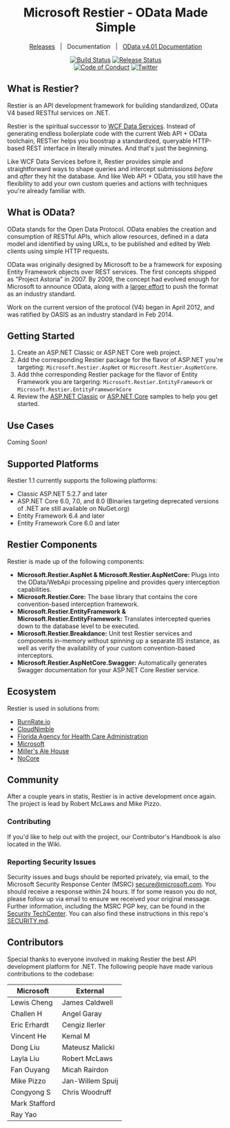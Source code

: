 <div align="center">
<h1>Microsoft Restier - OData Made Simple</h1>

[Releases](https://github.com/OData/RESTier/releases)&nbsp;&nbsp;&nbsp;|&nbsp;&nbsp;&nbsp;Documentation&nbsp;&nbsp;&nbsp;|&nbsp;&nbsp;&nbsp;[OData v4.01 Documentation](https://www.odata.org/documentation/)

[![Build Status][devops-build-img]][devops-build] [![Release Status][devops-release-img]][devops-release] <br />
[![Code of Conduct][code-of-conduct-img]][code-of-conduct] [![Twitter][twitter-img]][twitter-intent]

</div>

## What is Restier?

Restier is an API development framework for building standardized, OData V4 based RESTful services on .NET. 

Restier is the spiritual successor to [WCF Data Services](https://en.wikipedia.org/wiki/WCF_Data_Services). Instead of 
generating endless boilerplate code with the current Web API + OData toolchain, RESTier helps you boostrap a standardized, 
queryable HTTP-based REST interface in literally minutes. And that's just the beginning.

Like WCF Data Services before it, Restier provides simple and straightforward ways to shape queries and intercept submissions
_before_ and _after_ they hit the database. And like Web API + OData, you still have the flexibility to add your own
custom queries and actions with techniques you're already familiar with.

## What is OData?

OData stands for the Open Data Protocol. OData enables the creation and consumption of RESTful APIs, which allow 
resources, defined in a data model and identified by using URLs, to be published and edited by Web clients using 
simple HTTP requests.

OData was originally designed by Microsoft to be a framework for exposing Entity Framework objects over REST services.
The first concepts shipped as "Project Astoria" in 2007. By 2009, the concept had evolved enough for Microsoft to
announce OData, along with a [larger effort](https://blogs.msdn.microsoft.com/odatateam/2009/11/17/breaking-down-data-silos-the-open-data-protocol-odata/)
to push the format as an industry standard.

Work on the current version of the protocol (V4) began in April 2012, and was ratified by OASIS as an industry standard in Feb 2014.

## Getting Started
1. Create an ASP.NET Classic or ASP.NET Core web project.
2. Add the corresponding Restier package for the flavor of ASP.NET you're targeting: `Microsoft.Restier.AspNet` or `Microsoft.Restier.AspNetCore`.
3. Add thhe corresponding Restier package for the flavor of Entity Framework you are targering: `Microsoft.Restier.EntityFramework` or `Microsoft.Restier.EntityFrameworkCore`
4. Review the [ASP.NET Classic](https://github.com/OData/RESTier/tree/main/src/Microsoft.Restier.Samples.Northwind.AspNet) or [ASP.NET Core](https://github.com/OData/RESTier/tree/main/src/Microsoft.Restier.Samples.Northwind.AspNetCore) samples to help you get started.

## Use Cases
Coming Soon!

## Supported Platforms
Restier 1.1 currently supports the following platforms:
- Classic ASP.NET 5.2.7 and later
- ASP.NET Core 6.0, 7.0, and 8.0 (Binaries targeting deprecated versions of .NET are still available on NuGet.org)
- Entity Framework 6.4 and later
- Entity Framework Core 6.0 and later

## Restier Components
Restier is made up of the following components:
- **Microsoft.Restier.AspNet & Microsoft.Restier.AspNetCore:** Plugs into the OData/WebApi processing pipeline and provides query interception capabilities.
- **Microsoft.Restier.Core:** The base library that contains the core convention-based interception framework.
- **Microsoft.Restier.EntityFramework & Microsoft.Restier.EntityFramework:** Translates intercepted queries down to the database level to be executed.
- **Microsoft.Restier.Breakdance:** Unit test Restier services and components in-memory without spinning up a separate IIS instance, as well as verify the availability of your custom convention-based interceptors.
- **Microsoft.Restier.AspNetCore.Swagger:** Automatically generates Swagger documentation for your ASP.NET Core Restier service.

## Ecosystem
Restier is used in solutions from:
- [BurnRate.io](https://burnrate.io)
- [CloudNimble](https://nimbleapps.cloud)
- [Florida Agency for Health Care Administration](https://ahca.myflorida.com)
- [Microsoft](https://graph.microsoft.com)
- [Miller's Ale House](https://millersalehouse.com)
- [NoCore](https://nocore.nl)

## Community
After a couple years in statis, Restier is in active development once again. The project is lead by Robert McLaws and Mike Pizzo.

### Contributing
If you'd like to help out with the project, our Contributor's Handbook is also located in the Wiki.

### Reporting Security Issues

Security issues and bugs should be reported privately, via email, to the Microsoft Security Response Center (MSRC) <secure@microsoft.com>. You should receive a response within 24 hours. If for some reason you do not, please follow up via email to ensure we received your original message. Further information, including the MSRC PGP key, can be found in the [Security TechCenter](https://www.microsoft.com/msrc/faqs-report-an-issue). You can also find these instructions in this repo's [SECURITY.md](./SECURITY.md).

## Contributors

Special thanks to everyone involved in making Restier the best API development platform for .NET. The following people
have made various contributions to the codebase:

| Microsoft     | External         |
|---------------|------------------|
| Lewis Cheng   | James Caldwell   |
| Challen H     | Angel Garay      |
| Eric Erhardt  | Cengiz Ilerler   |
| Vincent He    | Kemal M          |
| Dong Liu      | Mateusz Malicki  |
| Layla Liu     | Robert McLaws    |
| Fan Ouyang    | Micah Rairdon    |
| Mike Pizzo    | Jan-Willem Spuij |
| Congyong S    | Chris Woodruff   |
| Mark Stafford |                  |
| Ray Yao       |                  |

## 

<!--
Link References
-->

[devops-build]:https://dev.azure.com/dotnet/OData/_build?definitionId=89
[devops-release]:https://dev.azure.com/dotnet/odata/_release?view=all&definitionId=2
[twitter-intent]:https://twitter.com/intent/tweet?url=https%3A%2F%2Fgithub.com%2FOData%2FRESTier&via=robertmclaws&text=Check%20out%20Restier%21%20It%27s%20the%20simple%2C%20queryable%20framework%20for%20building%20data-driven%20APIs%20in%20.NET%21&hashtags=odata
[code-of-conduct]:https://opensource.microsoft.com/codeofconduct/

[devops-build-img]:https://img.shields.io/azure-devops/build/dotnet/odata/89.svg?style=for-the-badge&logo=azuredevops
[devops-release-img]:https://img.shields.io/azure-devops/release/dotnet/f69f4a5b-2486-494e-ad83-7ba2b889f752/2/2.svg?style=for-the-badge&logo=azuredevops
[nightly-feed-img]:https://img.shields.io/badge/continuous%20integration-feed-0495dc.svg?style=for-the-badge&logo=nuget&logoColor=fff
[github-version-img]:https://img.shields.io/github/release/ryanoasis/nerd-fonts.svg?style=for-the-badge
[gitter-img]:https://img.shields.io/gitter/room/nwjs/nw.js.svg?style=for-the-badge
[code-climate-img]:https://img.shields.io/codeclimate/issues/github/ryanoasis/nerd-fonts.svg?style=for-the-badge
[code-of-conduct-img]: https://img.shields.io/badge/code%20of-conduct-00a1f1.svg?style=for-the-badge&logo=windows
[twitter-img]:https://img.shields.io/badge/share-on%20twitter-55acee.svg?style=for-the-badge&logo=twitter
